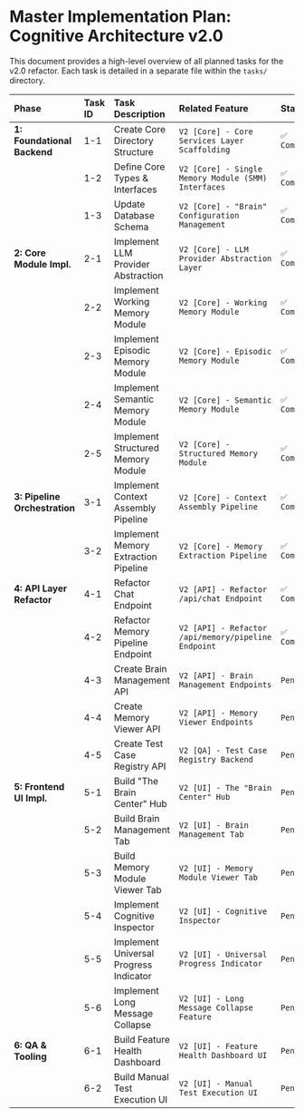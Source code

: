 
# Master Implementation Plan: Cognitive Architecture v2.0

This document provides a high-level overview of all planned tasks for the v2.0 refactor. Each task is detailed in a separate file within the `tasks/` directory.

| Phase | Task ID | Task Description | Related Feature | Status |
| :--- | :--- | :--- | :--- | :--- |
| **1: Foundational Backend** | 1-1 | Create Core Directory Structure | `V2 [Core] - Core Services Layer Scaffolding` | `✅ Completed` |
| | 1-2 | Define Core Types & Interfaces | `V2 [Core] - Single Memory Module (SMM) Interfaces` | `✅ Completed` |
| | 1-3 | Update Database Schema | `V2 [Core] - "Brain" Configuration Management` | `✅ Completed` |
| **2: Core Module Impl.** | 2-1 | Implement LLM Provider Abstraction | `V2 [Core] - LLM Provider Abstraction Layer` | `✅ Completed` |
| | 2-2 | Implement Working Memory Module | `V2 [Core] - Working Memory Module` | `✅ Completed` |
| | 2-3 | Implement Episodic Memory Module | `V2 [Core] - Episodic Memory Module` | `✅ Completed` |
| | 2-4 | Implement Semantic Memory Module | `V2 [Core] - Semantic Memory Module` | `✅ Completed` |
| | 2-5 | Implement Structured Memory Module | `V2 [Core] - Structured Memory Module` | `✅ Completed` |
| **3: Pipeline Orchestration**| 3-1 | Implement Context Assembly Pipeline | `V2 [Core] - Context Assembly Pipeline` | `✅ Completed` |
| | 3-2 | Implement Memory Extraction Pipeline | `V2 [Core] - Memory Extraction Pipeline` | `✅ Completed` |
| **4: API Layer Refactor** | 4-1 | Refactor Chat Endpoint | `V2 [API] - Refactor /api/chat Endpoint` | `✅ Completed` |
| | 4-2 | Refactor Memory Pipeline Endpoint | `V2 [API] - Refactor /api/memory/pipeline Endpoint` | `✅ Completed` |
| | 4-3 | Create Brain Management API | `V2 [API] - Brain Management Endpoints` | `Pending` |
| | 4-4 | Create Memory Viewer API | `V2 [API] - Memory Viewer Endpoints` | `Pending` |
| | 4-5 | Create Test Case Registry API | `V2 [QA] - Test Case Registry Backend` | `Pending` |
| **5: Frontend UI Impl.** | 5-1 | Build "The Brain Center" Hub | `V2 [UI] - The "Brain Center" Hub` | `Pending` |
| | 5-2 | Build Brain Management Tab | `V2 [UI] - Brain Management Tab` | `Pending` |
| | 5-3 | Build Memory Module Viewer Tab | `V2 [UI] - Memory Module Viewer Tab` | `Pending` |
| | 5-4 | Implement Cognitive Inspector | `V2 [UI] - Cognitive Inspector` | `Pending` |
| | 5-5 | Implement Universal Progress Indicator| `V2 [UI] - Universal Progress Indicator` | `Pending` |
| | 5-6 | Implement Long Message Collapse | `V2 [UI] - Long Message Collapse Feature` | `Pending` |
| **6: QA & Tooling** | 6-1 | Build Feature Health Dashboard | `V2 [UI] - Feature Health Dashboard UI` | `Pending` |
| | 6-2 | Build Manual Test Execution UI | `V2 [UI] - Manual Test Execution UI` | `Pending` |